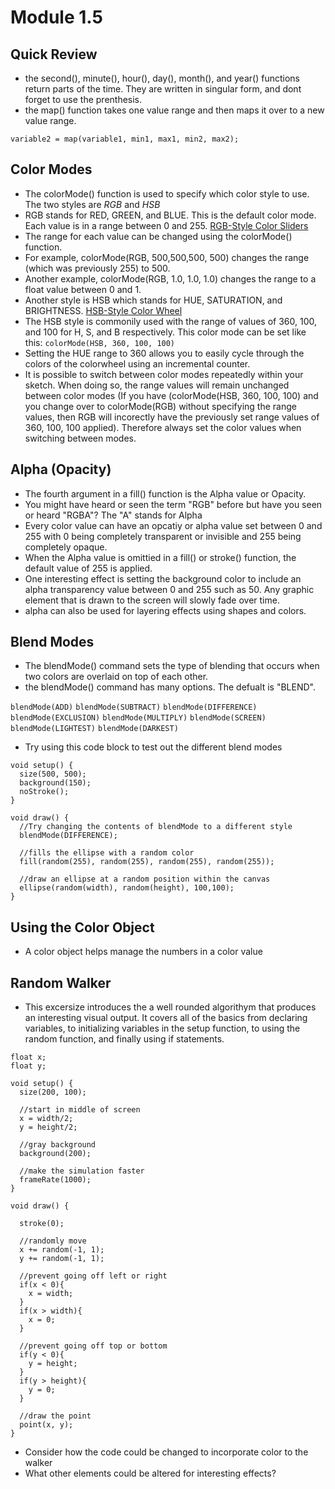 # Module 1.5

## Quick Review
* the second(), minute(), hour(), day(), month(), and year() functions return parts of the time. They are written in singular form, and dont forget to use the prenthesis. 
* the map() function takes one value range and then maps it over to a new value range. 
```
variable2 = map(variable1, min1, max1, min2, max2);
```

## Color Modes
* The colorMode() function is used to specify which color style to use. The two styles are *RGB* and *HSB*
* RGB stands for RED, GREEN, and BLUE. This is the default color mode. Each value is in a range between 0 and 255.  [RGB-Style Color Sliders](https://codepen.io/leemark/pen/lpEHr)
* The range for each value can be changed using the colorMode() function.
* For example, colorMode(RGB, 500,500,500, 500) changes the range (which was previously 255) to 500.
* Another example, colorMode(RGB, 1.0, 1.0, 1.0) changes the range to a float value between 0 and 1.
* Another style is HSB which stands for HUE, SATURATION, and BRIGHTNESS. [HSB-Style Color Wheel](https://codepen.io/HunorMarton/full/eWvewo)
* The HSB style is commonily used with the range of values of 360, 100, and 100 for H, S, and B respectively. This color mode can be set like this: `colorMode(HSB, 360, 100, 100)`
* Setting the HUE range to 360 allows you to easily cycle through the colors of the colorwheel using an incremental counter.
* It is possible to switch between color modes repeatedly within your sketch. When doing so, the range values will remain unchanged between color modes (If you have (colorMode(HSB, 360, 100, 100) and you change over to colorMode(RGB) without specifying the range values, then RGB will incorectly have the previously set range values of 360, 100, 100 applied). Therefore always set the color values when switching between modes.


## Alpha (Opacity)
* The fourth argument in a fill() function is the Alpha value or Opacity. 
* You might have heard or seen the term "RGB" before but have you seen or heard "RGBA"? The "A" stands for Alpha
* Every color value can have an opcatiy or alpha value set between 0 and 255 with 0 being completely transparent or invisible and 255 being completely opaque.
* When the Alpha value is omittied in a fill() or stroke() function, the default value of 255 is applied. 
* One interesting effect is setting the background color to include an alpha transparency value between 0 and 255 such as 50. Any graphic element that is drawn to the screen will slowly fade over time. 
* alpha can also be used for layering effects using shapes and colors. 

## Blend Modes
* The blendMode() command sets the type of blending that occurs when two colors are overlaid on top of each other.
* the blendMode() command has many options. The defualt is "BLEND".

`blendMode(ADD)`
`blendMode(SUBTRACT)`
`blendMode(DIFFERENCE)`
`blendMode(EXCLUSION)`
`blendMode(MULTIPLY)`
`blendMode(SCREEN)`
`blendMode(LIGHTEST)`
`blendMode(DARKEST)`
* Try using this code block to test out the different blend modes
```
void setup() {
  size(500, 500);
  background(150);
  noStroke();
}

void draw() {
  //Try changing the contents of blendMode to a different style
  blendMode(DIFFERENCE); 
  
  //fills the ellipse with a random color
  fill(random(255), random(255), random(255), random(255));
  
  //draw an ellipse at a random position within the canvas
  ellipse(random(width), random(height), 100,100);
}
```

## Using the Color Object
* A color object helps manage the numbers in a color value






## Random Walker
* This excersize introduces the a well rounded algorithym that produces an interesting visual output. It covers all of the basics from declaring variables, to initializing variables in the setup function, to using the random function, and finally using if statements.

```
float x;
float y;

void setup() {
  size(200, 100);
  
  //start in middle of screen
  x = width/2;
  y = height/2;

  //gray background
  background(200);
  
  //make the simulation faster
  frameRate(1000);
}

void draw() {
  
  stroke(0);
  
  //randomly move
  x += random(-1, 1);
  y += random(-1, 1);
  
  //prevent going off left or right
  if(x < 0){
    x = width;
  }
  if(x > width){
    x = 0;
  }

  //prevent going off top or bottom
  if(y < 0){
    y = height;
  }
  if(y > height){
    y = 0;
  }
  
  //draw the point
  point(x, y);
}
```
* Consider how the code could be changed to incorporate color to the walker
* What other elements could be altered for interesting effects?
